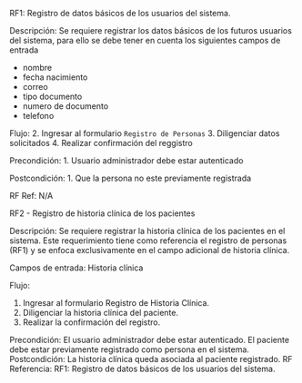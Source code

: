 RF1: Registro de datos básicos de los usuarios del sistema.

Descripción: Se requiere registrar los datos básicos de los futuros usuarios del sistema, para ello se debe tener en cuenta los siguientes campos de entrada

- nombre
- fecha nacimiento
- correo
- tipo documento
- numero de documento
- telefono

Flujo: 
    2. Ingresar al formulario `Registro de Personas`
    3. Diligenciar datos solicitados
    4. Realizar confirmación del reggistro

Precondición:
    1. Usuario administrador debe estar autenticado

Postcondición:
    1. Que la persona no este previamente registrada

RF Ref: N/A



RF2 - Registro de historia clínica de los pacientes

Descripción:
Se requiere registrar la historia clínica de los pacientes en el sistema. Este requerimiento tiene como referencia el registro de personas (RF1) y se enfoca exclusivamente en el campo adicional de historia clínica.

Campos de entrada:
    Historia clínica

Flujo:
  1. Ingresar al formulario Registro de Historia Clínica.
  2. Diligenciar la historia clínica del paciente.
  3. Realizar la confirmación del registro.
     
Precondición:
    El usuario administrador debe estar autenticado.
    El paciente debe estar previamente registrado como persona en el sistema.
Postcondición:
    La historia clínica queda asociada al paciente registrado.
    RF Referencia:
    RF1: Registro de datos básicos de los usuarios del sistema.